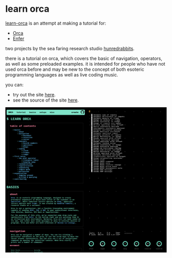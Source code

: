 # learn orca

[learn-orca](https://metasyn.github.io/learn-orca) is an attempt at making a tutorial for:

* [Orca](https://github.com/hundredrabbits/Orca)
* [Enfer](https://github.com/neauoire/Enfer)

two projects by the sea faring research studio [hunredrabbits](https:/100r.co).

there is a tutorial on orca, which covers the basic of navigation, operators,
as well as some preloaded examples. it is intended for people who have not used
orca before and may be new to the concept of both esoteric programming languages
as well as live coding music.

you can:
* try out the site [here](https://metasyn.github.io/learn-orca).
* see the source of the site [here](https://github.com/metasyn/learn-orca).


<img src="resources/img/learn-orca.png" alt="screenshot of learn-orca site" width="800"/>
